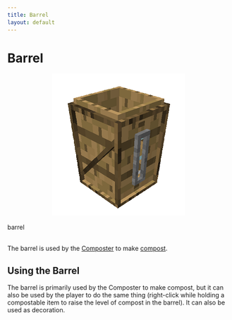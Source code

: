 ```yaml
---
title: Barrel
layout: default
---
```

# Barrel 

<div class="infobox box text-center">
    <p style="text-align:center;"><img src="../../assets/images/items/barrel.png" alt="Barrel"></p>
    <recipe>barrel</recipe>
</div>
<br>

The barrel is used by the [Composter](../../source/workers/composter) to make [compost](../../source/items/compost).
<br>

## Using the Barrel

The barrel is primarily used by the Composter to make compost, but it can also be used by the player to do the same thing (right-click while holding a compostable item to raise the level of compost in the barrel). It can also be used as decoration.
